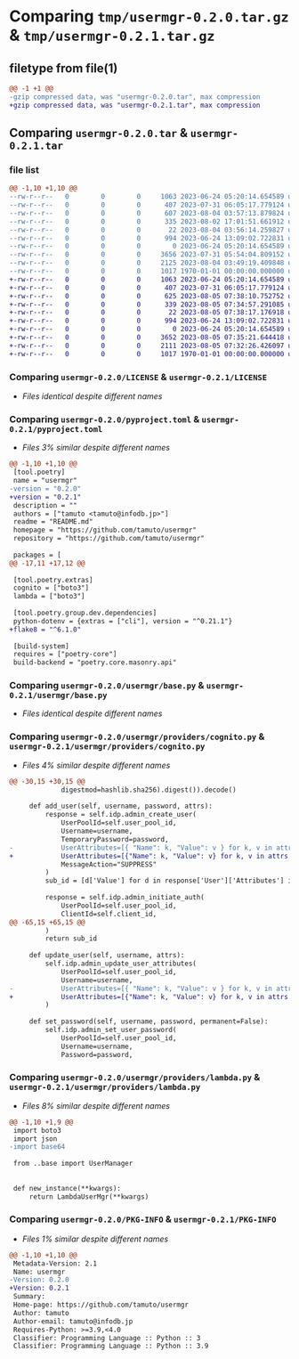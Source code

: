 # Comparing `tmp/usermgr-0.2.0.tar.gz` & `tmp/usermgr-0.2.1.tar.gz`

## filetype from file(1)

```diff
@@ -1 +1 @@
-gzip compressed data, was "usermgr-0.2.0.tar", max compression
+gzip compressed data, was "usermgr-0.2.1.tar", max compression
```

## Comparing `usermgr-0.2.0.tar` & `usermgr-0.2.1.tar`

### file list

```diff
@@ -1,10 +1,10 @@
--rw-r--r--   0        0        0     1063 2023-06-24 05:20:14.654589 usermgr-0.2.0/LICENSE
--rw-r--r--   0        0        0      407 2023-07-31 06:05:17.779124 usermgr-0.2.0/README.md
--rw-r--r--   0        0        0      607 2023-08-04 03:57:13.879824 usermgr-0.2.0/pyproject.toml
--rw-r--r--   0        0        0      335 2023-08-02 17:01:51.661912 usermgr-0.2.0/usermgr/Factory.py
--rw-r--r--   0        0        0       22 2023-08-04 03:56:14.259827 usermgr-0.2.0/usermgr/__init__.py
--rw-r--r--   0        0        0      994 2023-06-24 13:09:02.722831 usermgr-0.2.0/usermgr/base.py
--rw-r--r--   0        0        0        0 2023-06-24 05:20:14.654589 usermgr-0.2.0/usermgr/providers/__init__.py
--rw-r--r--   0        0        0     3656 2023-07-31 05:54:04.809152 usermgr-0.2.0/usermgr/providers/cognito.py
--rw-r--r--   0        0        0     2125 2023-08-04 03:49:19.409848 usermgr-0.2.0/usermgr/providers/lambda.py
--rw-r--r--   0        0        0     1017 1970-01-01 00:00:00.000000 usermgr-0.2.0/PKG-INFO
+-rw-r--r--   0        0        0     1063 2023-06-24 05:20:14.654589 usermgr-0.2.1/LICENSE
+-rw-r--r--   0        0        0      407 2023-07-31 06:05:17.779124 usermgr-0.2.1/README.md
+-rw-r--r--   0        0        0      625 2023-08-05 07:38:10.752752 usermgr-0.2.1/pyproject.toml
+-rw-r--r--   0        0        0      339 2023-08-05 07:34:57.291085 usermgr-0.2.1/usermgr/Factory.py
+-rw-r--r--   0        0        0       22 2023-08-05 07:38:17.176918 usermgr-0.2.1/usermgr/__init__.py
+-rw-r--r--   0        0        0      994 2023-06-24 13:09:02.722831 usermgr-0.2.1/usermgr/base.py
+-rw-r--r--   0        0        0        0 2023-06-24 05:20:14.654589 usermgr-0.2.1/usermgr/providers/__init__.py
+-rw-r--r--   0        0        0     3652 2023-08-05 07:35:21.644418 usermgr-0.2.1/usermgr/providers/cognito.py
+-rw-r--r--   0        0        0     2111 2023-08-05 07:32:26.426097 usermgr-0.2.1/usermgr/providers/lambda.py
+-rw-r--r--   0        0        0     1017 1970-01-01 00:00:00.000000 usermgr-0.2.1/PKG-INFO
```

### Comparing `usermgr-0.2.0/LICENSE` & `usermgr-0.2.1/LICENSE`

 * *Files identical despite different names*

### Comparing `usermgr-0.2.0/pyproject.toml` & `usermgr-0.2.1/pyproject.toml`

 * *Files 3% similar despite different names*

```diff
@@ -1,10 +1,10 @@
 [tool.poetry]
 name = "usermgr"
-version = "0.2.0"
+version = "0.2.1"
 description = ""
 authors = ["tamuto <tamuto@infodb.jp>"]
 readme = "README.md"
 homepage = "https://github.com/tamuto/usermgr"
 repository = "https://github.com/tamuto/usermgr"
 
 packages = [
@@ -17,11 +17,12 @@
 
 [tool.poetry.extras]
 cognito = ["boto3"]
 lambda = ["boto3"]
 
 [tool.poetry.group.dev.dependencies]
 python-dotenv = {extras = ["cli"], version = "^0.21.1"}
+flake8 = "^6.1.0"
 
 [build-system]
 requires = ["poetry-core"]
 build-backend = "poetry.core.masonry.api"
```

### Comparing `usermgr-0.2.0/usermgr/base.py` & `usermgr-0.2.1/usermgr/base.py`

 * *Files identical despite different names*

### Comparing `usermgr-0.2.0/usermgr/providers/cognito.py` & `usermgr-0.2.1/usermgr/providers/cognito.py`

 * *Files 4% similar despite different names*

```diff
@@ -30,15 +30,15 @@
             digestmod=hashlib.sha256).digest()).decode()
 
     def add_user(self, username, password, attrs):
         response = self.idp.admin_create_user(
             UserPoolId=self.user_pool_id,
             Username=username,
             TemporaryPassword=password,
-            UserAttributes=[{ "Name": k, "Value": v } for k, v in attrs.items()],
+            UserAttributes=[{"Name": k, "Value": v} for k, v in attrs.items()],
             MessageAction="SUPPRESS"
         )
         sub_id = [d['Value'] for d in response['User']['Attributes'] if d['Name'] == 'sub'][0]
 
         response = self.idp.admin_initiate_auth(
             UserPoolId=self.user_pool_id,
             ClientId=self.client_id,
@@ -65,15 +65,15 @@
         )
         return sub_id
 
     def update_user(self, username, attrs):
         self.idp.admin_update_user_attributes(
             UserPoolId=self.user_pool_id,
             Username=username,
-            UserAttributes=[{ "Name": k, "Value": v } for k, v in attrs.items()],
+            UserAttributes=[{"Name": k, "Value": v} for k, v in attrs.items()],
         )
 
     def set_password(self, username, password, permanent=False):
         self.idp.admin_set_user_password(
             UserPoolId=self.user_pool_id,
             Username=username,
             Password=password,
```

### Comparing `usermgr-0.2.0/usermgr/providers/lambda.py` & `usermgr-0.2.1/usermgr/providers/lambda.py`

 * *Files 8% similar despite different names*

```diff
@@ -1,10 +1,9 @@
 import boto3
 import json
-import base64
 
 from ..base import UserManager
 
 
 def new_instance(**kwargs):
     return LambdaUserMgr(**kwargs)
```

### Comparing `usermgr-0.2.0/PKG-INFO` & `usermgr-0.2.1/PKG-INFO`

 * *Files 1% similar despite different names*

```diff
@@ -1,10 +1,10 @@
 Metadata-Version: 2.1
 Name: usermgr
-Version: 0.2.0
+Version: 0.2.1
 Summary: 
 Home-page: https://github.com/tamuto/usermgr
 Author: tamuto
 Author-email: tamuto@infodb.jp
 Requires-Python: >=3.9,<4.0
 Classifier: Programming Language :: Python :: 3
 Classifier: Programming Language :: Python :: 3.9
```

